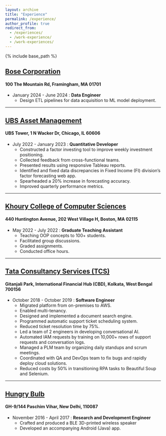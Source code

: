 ```yaml
---
layout: archive
title: "Experience"
permalink: /experience/
author_profile: true
redirect_from:
  - /experiences/
  - /work-experience/
  - /work-experiences/
---
```


{% include base_path %}

## [Bose Corporation]()

#### 100 The Mountain Rd, Framingham, MA 01701

- January 2024 - June 2024 : **Data Engineer**
    - Design ETL pipelines for data acquisition to ML model deployment.

---

## [UBS Asset Management]()

#### UBS Tower, 1 N Wacker Dr, Chicago, IL 60606

- July 2022 - January 2023 : **Quantitative
  Developer**
    - Constructed a factor investing tool to improve weekly investment positioning.
    - Collected feedback from cross-functional teams.
    - Presented results using responsive Tableau reports.
    - Identified and fixed data discrepancies in Fixed Income (FI) division’s factor forecasting web app.
    - Spearheaded a 20% increase in forecasting accuracy.
    - Improved quarterly performance metrics.

---

## [Khoury College of Computer Sciences]()

#### 440 Huntington Avenue, 202 West Village H, Boston, MA 02115

- May 2022 - July 2022 : **Graduate Teaching
  Assistant**
    - Teaching OOP concepts to 100+ students.
    - Facilitated group discussions.
    - Graded assignments.
    - Conducted office hours.

---

## [Tata Consultancy Services (TCS)]()

#### Gitanjali Park, International Financial Hub (CBD), Kolkata, West Bengal 700156

- October 2018 - October 2019 : **Software
  Engineer**
    - Migrated platform from on-premises to AWS.
    - Enabled multi-tenancy.
    - Designed and implemented a document search engine. 
    - Programmed automatic support ticket scheduling system.
    - Reduced ticket resolution time by 75%.
    - Led a team of 2 engineers in developing conversational AI.
    - Automated IAM requests by training on 10,000+ rows of support requests and conversation logs.
    - Managed a PLM team by organizing daily standups and scrum meetings.
    - Coordinated with QA and DevOps team to fix bugs and rapidly deploy cloud solutions.
    - Reduced costs by 50% in transitioning RPA tasks to Beautiful Soup and Selenium.

---

## [Hungry Bulb]()

#### GH-9/144 Paschim Vihar, New Delhi, 110087

- November 2016 - April 2017 : **Research and
  Development Engineer**
    - Crafted and produced a BLE 3D-printed wireless speaker 
    - Developed an accompanying Android (Java) app.
